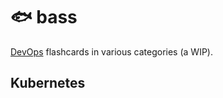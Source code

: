# 🐟 bass
[DevOps](https://en.wikipedia.org/wiki/DevOps) flashcards in various categories (a WIP).

## Kubernetes

<dl>
 <dt></dt>
 <dd></dd>
</dl>
